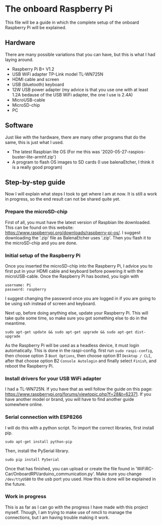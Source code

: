 # The onboard Raspberry Pi
This file will be a guide in which the complete setup of the onboard Raspberry Pi will be explained. 

## Hardware
There are many possible variations that you can have, but this is what I had laying around.
* Raspberry Pi B+ V1.2
* USB WiFi adapter TP-Link model TL-WN725N
* HDMI cable and screen
* USB (bluetooth) keyboard
* 12W USB power adapter (my advice is that you use one with at least 1.2A bedause of the USB WiFi adapter, the one I use is 2.4A)
* MicroUSB-cable
* MicroSD-chip
* PC

## Software
Just like with the hardware, there are many other programs that do the same, this is just what I used.
* The latest Raspbian lite OS (For me this was '2020-05-27-raspios-buster-lite-armhf.zip')
* A program to flash OS images to SD cards (I use balenaEtcher, I think it is a really good program)

## Step-by-step guide
Now I will explain what steps I took to get where I am at now. It is still a work in progress, so the end result can not be shared quite yet.

### Prepare the microSD-chip
First of all, you must have the latest version of Raspbian lite downloaded. This can be found on this website: https://www.raspberrypi.org/downloads/raspberry-pi-os/.
I suggest downloading the '.zip' file as BalenaEtcher uses '.zip'. Then you flash it to the microSD-chip and you are done.

### Initial setup of the Raspberry Pi
Once you inserted the microSD-chip into the Raspberry Pi, I advice you to first put in your HDMI cable and keyboard before powering it with the microUSB-cable. 
Once the Raspberry Pi has booted, you login with 
```
username: Pi
password: raspberry
```
I suggest changing the password once you are logged in if you are going to be using ssh instead of screen and keyboard.

Next up, before doing anything else, update your Raspberry Pi. This will take quite some time, so make sure you got something else to do in the meantime.
```
sudo apt-get update && sudo apt-get upgrade && sudo apt-get dist-upgrade
```
As the Raspberry Pi will be used as a headless device, it must login automatically. This is done in the raspi-config.
first run `sudo raspi-config`, then choose option 3 `Boot Options`, then choose option B1 `Desktop / CLI`, after that choose option B2 `Console Autologin` and finally select `Finish`, and reboot the Raspberry Pi.

### Install drivers for your USB WiFi adapter
I had a TL-WN725N. If you have that as well follow the guide on this page: https://www.raspberrypi.org/forums/viewtopic.php?f=28&t=62371.
If you have another model or brand, you will have to find another guide somewhere online.

### Serial connection with ESP8266
I will do this with a python script. To import the correct libraries, first install pip.
```
sudo apt-get install python-pip
```
Then, install the PySerial library.
```
sudo pip install PySerial
```
Once that has finished, you can upload or create the file found in 'WiFiRC-Car/OnboardRPI/arduino_communication.py'.
Make sure you change `/dev/ttyUSB0` to the usb port you used.
How this is done will be explained in the future.

### Work in progress
This is as far as I can go with the progress I have made with this project myself. Though, I am trying to make use of nmcli to manage the connections, but I am having trouble making it work.
